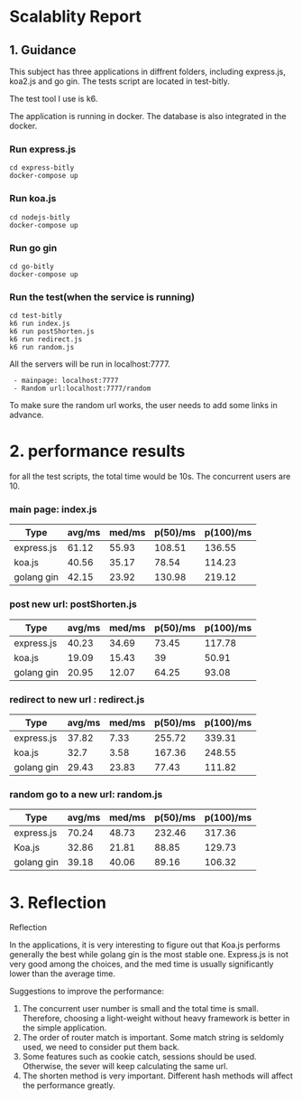 # Scalablity Report

## 1. Guidance

This subject has three applications in diffrent folders, including express.js, koa2.js and go gin. The tests script are located in test-bitly. 

The test tool I use is k6.



The application is running in docker.  The database is also integrated in the docker.

### Run express.js

```shell
cd express-bitly
docker-compose up
```

### Run koa.js

```
cd nodejs-bitly
docker-compose up
```

### Run go gin

```
cd go-bitly
docker-compose up
```

### Run the test(when the service is running)

```shell
cd test-bitly
k6 run index.js
k6 run postShorten.js
k6 run redirect.js
k6 run random.js
```

All the servers will be run in localhost:7777.

	 - mainpage: localhost:7777
	 - Random url:localhost:7777/random

To make sure the random url works, the user needs to add some links in advance.



# 2. performance results

for all the test scripts, the total time would be 10s. The concurrent users are 10.

### main page: index.js

| Type       | avg/ms | med/ms | p(50)/ms | p(100)/ms |
| ---------- | ------ | ------ | -------- | --------- |
| express.js | 61.12  | 55.93  | 108.51   | 136.55    |
| koa.js     | 40.56  | 35.17  | 78.54    | 114.23    |
| golang gin | 42.15  | 23.92  | 130.98   | 219.12    |



### post new url: postShorten.js

| Type       | avg/ms | med/ms | p(50)/ms | p(100)/ms |
| ---------- | ------ | ------ | -------- | --------- |
| express.js | 40.23  | 34.69  | 73.45    | 117.78    |
| koa.js     | 19.09  | 15.43  | 39       | 50.91     |
| golang gin | 20.95  | 12.07  | 64.25    | 93.08     |



### redirect to new url : redirect.js

| Type       | avg/ms | med/ms | p(50)/ms | p(100)/ms |
| ---------- | ------ | ------ | -------- | --------- |
| express.js | 37.82  | 7.33   | 255.72   | 339.31    |
| koa.js     | 32.7   | 3.58   | 167.36   | 248.55    |
| golang gin | 29.43  | 23.83  | 77.43    | 111.82    |



### random go to a new url: random.js

| Type       | avg/ms | med/ms | p(50)/ms | p(100)/ms |
| ---------- | ------ | ------ | -------- | --------- |
| express.js | 70.24  | 48.73  | 232.46   | 317.36    |
| Koa.js     | 32.86  | 21.81  | 88.85    | 129.73    |
| golang gin | 39.18  | 40.06  | 89.16    | 106.32    |



# 3. Reflection

Reflection

In the applications, it is very interesting to figure out that Koa.js performs generally the best while golang gin is the most stable one. Express.js is not very good among the choices, and the med time is usually significantly lower than the average time. 

Suggestions to improve the performance:

1. The concurrent user number is small and the total time is small. Therefore, choosing a light-weight without heavy framework is better in the simple application.
2. The order of router match is important. Some match string is seldomly used, we need to consider put them back.
3. Some features such as cookie catch, sessions should be used. Otherwise, the sever will keep calculating the same url.
4. The shorten method is very important. Different hash methods will affect the performance greatly.